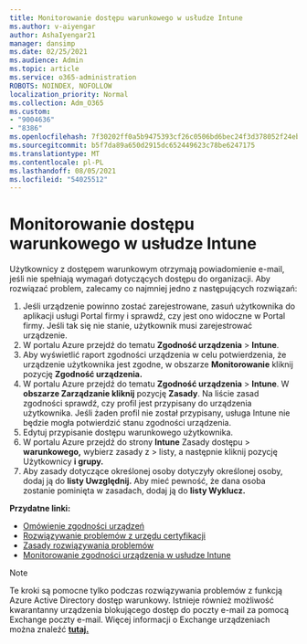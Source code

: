```yaml
---
title: Monitorowanie dostępu warunkowego w usłudze Intune
ms.author: v-aiyengar
author: AshaIyengar21
manager: dansimp
ms.date: 02/25/2021
ms.audience: Admin
ms.topic: article
ms.service: o365-administration
ROBOTS: NOINDEX, NOFOLLOW
localization_priority: Normal
ms.collection: Adm_O365
ms.custom:
- "9004636"
- "8386"
ms.openlocfilehash: 7f30202ff0a5b9475393cf26c0506bd6bec24f3d378052f24ebf7f327cf84689
ms.sourcegitcommit: b5f7da89a650d2915dc652449623c78be6247175
ms.translationtype: MT
ms.contentlocale: pl-PL
ms.lasthandoff: 08/05/2021
ms.locfileid: "54025512"
---
```

# <a name="monitor-intune-conditional-access"></a>Monitorowanie dostępu warunkowego w usłudze Intune

Użytkownicy z dostępem warunkowym otrzymają powiadomienie e-mail, jeśli nie spełniają wymagań dotyczących dostępu do organizacji. Aby rozwiązać problem, zalecamy co najmniej jedno z następujących rozwiązań:

1. Jeśli urządzenie powinno zostać zarejestrowane, zasuń użytkownika do aplikacji usługi Portal firmy i sprawdź, czy jest ono widoczne w Portal firmy. Jeśli tak się nie stanie, użytkownik musi zarejestrować urządzenie.
1. W portalu Azure przejdź do tematu **Zgodność urządzenia**  >  **Intune**. 
1. Aby wyświetlić raport zgodności urządzenia w celu potwierdzenia, że urządzenie użytkownika jest zgodne, w obszarze **Monitorowanie** kliknij pozycję **Zgodność urządzenia.**
1. W portalu Azure przejdź do tematu **Zgodność urządzenia**  >  **Intune**. W **obszarze Zarządzanie kliknij** pozycję **Zasady**. Na liście zasad zgodności sprawdź, czy profil jest przypisany do urządzenia użytkownika. Jeśli żaden profil nie został przypisany, usługa Intune nie będzie mogła potwierdzić stanu zgodności urządzenia.
1. Edytuj przypisanie dostępu warunkowego użytkownika.
1. W portalu Azure przejdź do strony **Intune** Zasady dostępu  >  **warunkowego,** wybierz zasady z  >  listy, a następnie kliknij pozycję Użytkownicy **i grupy.**
1. Aby zasady dotyczące określonej osoby dotyczyły określonej osoby, dodaj ją do **listy Uwzględnij.** Aby mieć pewność, że dana osoba zostanie pominięta w zasadach, dodaj ją do **listy Wyklucz.**

**Przydatne linki:**

- [Omówienie zgodności urządzeń](https://docs.microsoft.com/intune/device-compliance-get-started)
- [Rozwiązywanie problemów z urzędu certyfikacji](https://docs.microsoft.com/intune/troubleshoot-conditional-access)
- [Zasady rozwiązywania problemów](https://docs.microsoft.com/intune/troubleshoot-policies-in-microsoft-intune)
- [Monitorowanie zgodności urządzenia w usłudze Intune](https://docs.microsoft.com/intune/compliance-policy-monitor)

> [!NOTE]
> Te kroki są pomocne tylko podczas rozwiązywania problemów z funkcją Azure Active Directory dostęp warunkowy. Istnieje również możliwość kwarantanny urządzenia blokującego dostęp do poczty e-mail za pomocą Exchange poczty e-mail. Więcej informacji o Exchange urządzeniach można znaleźć [**tutaj.**](https://docs.microsoft.com/previous-versions/office/exchange-server-2010/ff959225(v=exchg.141))
